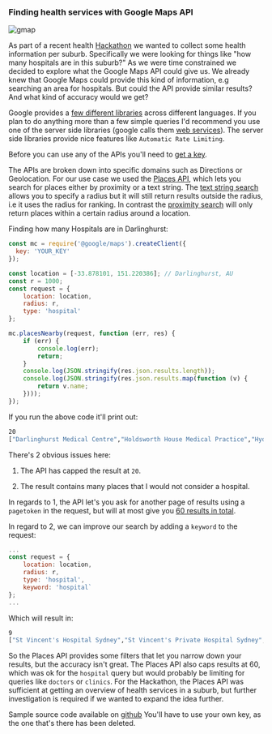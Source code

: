 ### Finding health services with Google Maps API

![gmap](assets/hank.png)

As part of a recent health [Hackathon](https://github.com/shusson/hank) we 
wanted to collect some health information per suburb. Specifically we 
were looking for things like "how many hospitals are in this suburb?" As 
we were time constrained we decided to explore what the Google Maps API 
could give us. We already knew that Google Maps could provide this 
kind of information, e.g searching an area for hospitals. But could
the API provide similar results? And what kind of accuracy would we get?

Google provides a [few different libraries](https://developers.google.com/maps/web/) 
across different languages. If you plan to do anything more than a 
few simple queries I'd recommend you use one of the server side libraries 
(google calls them [web services](https://developers.google.com/maps/web-services/client-library)).
The server side libraries provide nice features like `Automatic Rate Limiting`.

Before you can use any of the APIs you'll need to [get a key](https://developers.google.com/places/web-service/get-api-key).

The APIs are broken down into specific domains such as Directions or 
Geolocation. For our use case we used the [Places API](https://developers.google.com/places/web-service/),
 which lets you search for places either by proximity or a text string.
 The [text string search](https://developers.google.com/places/web-service/search#TextSearchRequests) 
 allows you to specify a radius but it will still return results outside
 the radius, i.e it uses the radius for ranking.
 In contrast the [proximity search](https://developers.google.com/places/web-service/search#PlaceSearchRequests) 
 will only return places within a certain radius around a location.

Finding how many Hospitals are in Darlinghurst:
```javascript
const mc = require('@google/maps').createClient({
  key: 'YOUR_KEY'
});

const location = [-33.878101, 151.220386]; // Darlinghurst, AU
const r = 1000;
const request = {
    location: location,
    radius: r,
    type: 'hospital'
};

mc.placesNearby(request, function (err, res) {
    if (err) {
        console.log(err);
        return;
    }
    console.log(JSON.stringify(res.json.results.length));
    console.log(JSON.stringify(res.json.results.map(function (v) {
        return v.name;
    })));
});
```

If you run the above code it'll print out:
```bash
20
["Darlinghurst Medical Centre","Holdsworth House Medical Practice","Hyde Park Medical Centre - Sydney CBD","St Vincent's Private Hospital Sydney","Sydney Acupuncture Clinic","Sydney Day Surgery","Lord Surgery St Vincents's Private Hospital","Liverpool Street Medical Suites","Dr Maxine Szramka, Sydney Rheumatologist","Dr. Nick Vertzyas - Orthopaedic Surgeon","Ingrown Toenail Specialist Sydney","The Scottish Hospital","St. Vincents Hospital Alcohol & Drug Service","Tierney House","Blood & Marrow Transplant Network","Great Directions","Bourke Street Clinic","Centurion Healthcare","Potts Point Medical Practice","Creative Counsel"]
```

There's 2 obvious issues here:
    
  1. The API has capped the result at `20`.
    
  2. The result contains many places that I would not consider a hospital.

In regards to 1, the API let's you ask for another page of results using
 a `pagetoken` in the request, but will at most give you [60 results in 
 total](https://developers.google.com/places/web-service/search#PlaceSearchPaging).

In regard to 2, we can improve our search by adding a `keyword` to the request:

```javascript
...
const request = {
    location: location,
    radius: r,
    type: 'hospital',
    keyword: 'hospital`
};
...
```

Which will result in:
```bash
9
["St Vincent's Hospital Sydney","St Vincent's Private Hospital Sydney","St. Vincents Hospital Alcohol & Drug Service","East Sydney Private Hospital","The Scottish Hospital","Hospital","Lord Surgery St Vincents's Private Hospital","Tierney House","Level 4, Xavier Building"]
```
 
So the Places API provides some filters that let you narrow down your results,
but the accuracy isn't great. The Places API also caps results at 60, which 
was ok for the `hospital` query but would probably be limiting for queries
like `doctors` or `clinics`. For the Hackathon, the Places API was 
sufficient at getting an overview of health services in a suburb, but further 
investigation is required if we wanted to expand the idea further.

Sample source code available on [github](https://github.com/shusson/hank/blob/master/server/find-places.js) 
You'll have to use your own key, as the one that's there has been deleted.
